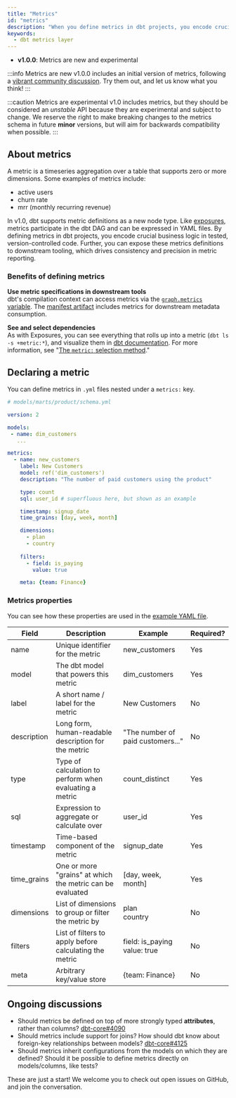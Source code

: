 ```yaml
---
title: "Metrics"
id: "metrics"
description: "When you define metrics in dbt projects, you encode crucial business logic in tested, version-controlled code. The dbt metrics layer helps you standardize metrics within your organization."
keywords:
  - dbt metrics layer
---
```


<Changelog>

* **v1.0.0**: Metrics are new and experimental

</Changelog>


:::info Metrics are new
v1.0.0 includes an initial version of metrics, following a [vibrant community discussion](https://github.com/dbt-labs/dbt-core/issues/4071). Try them out, and let us know what you think!
:::

:::caution Metrics are experimental
v1.0 includes metrics, but they should be considered an _unstable_ API because they are experimental and subject to change. We reserve the right to make breaking changes to the metrics schema in future **minor** versions, but will aim for backwards compatibility when possible.
:::

## About metrics 

A metric is a timeseries aggregation over a table that supports zero or more dimensions. Some examples of metrics include:
- active users
- churn rate
- mrr (monthly recurring revenue)

In v1.0, dbt supports metric definitions as a new node type. Like [exposures](exposures), metrics participate in the dbt DAG and can be expressed in YAML files. By defining metrics in dbt projects, you encode crucial business logic in tested, version-controlled code. Further, you can expose these metrics definitions to downstream tooling, which drives consistency and precision in metric reporting.

### Benefits of defining metrics

**Use metric specifications in downstream tools**  
dbt's compilation context can access metrics via the [`graph.metrics` variable](graph). The [manifest artifact](manifest-json) includes metrics for downstream metadata consumption.

**See and select dependencies**   
As with Exposures, you can see everything that rolls up into a metric (`dbt ls -s +metric:*`), and visualize them in [dbt documentation](documentation). For more information, see "[The `metric:` selection method](node-selection/methods#the-metric-method)."

<Lightbox src="/img/docs/building-a-dbt-project/dag-metrics.png" title="Metrics appear as pink nodes in the DAG (for now)"/>

## Declaring a metric

You can define metrics in `.yml` files nested under a `metrics:` key.

<File name='models/<filename>.yml'>

```yaml
# models/marts/product/schema.yml

version: 2

models:
 - name: dim_customers
   ...

metrics:
  - name: new_customers
    label: New Customers
    model: ref('dim_customers')
    description: "The number of paid customers using the product"

    type: count
    sql: user_id # superfluous here, but shown as an example

    timestamp: signup_date
    time_grains: [day, week, month]

    dimensions:
      - plan
      - country
    
    filters:
      - field: is_paying
        value: true

    meta: {team: Finance}
```

</File>

### Metrics properties

You can see how these properties are used in the [example YAML file](#declaring-a-metric).

| Field       | Description                                               | Example                           | Required? |
|-------------|-----------------------------------------------------------|-----------------------------------|-----------|
| name        | Unique identifier for the metric                          | new_customers                     | Yes       |
| model       | The dbt model that powers this metric                     | dim_customers                     | Yes       |
| label       | A short name / label for the metric                       | New Customers                     | No        |
| description | Long form, human-readable description for the metric      | "The number of paid customers..." | No        |
| type        | Type of calculation to perform when evaluating a metric   | count_distinct                    | Yes       |
| sql         | Expression to aggregate or calculate over                 | user_id                           | Yes       |
| timestamp   | Time-based component of the metric                        | signup_date                       | Yes       |
| time_grains | One or more "grains" at which the metric can be evaluated | [day, week, month]                | Yes       |
| dimensions  | List of dimensions to group or filter the metric by       | plan <br/> country                | No        |
| filters     | List of filters to apply before calculating the metric    | field: is_paying<br/>value: true  | No        |
| meta        | Arbitrary key/value store                                 | {team: Finance}                   | No        |

## Ongoing discussions

- Should metrics be defined on top of more strongly typed **attributes**, rather than columns? [dbt-core#4090](https://github.com/dbt-labs/dbt-core/issues/4090)
- Should metrics include support for joins? How should dbt know about foreign-key relationships between models? [dbt-core#4125](https://github.com/dbt-labs/dbt-core/issues/4125)
- Should metrics inherit configurations from the models on which they are defined? Should it be possible to define metrics directly on models/columns, like tests?

These are just a start! We welcome you to check out open issues on GitHub, and join the conversation.

